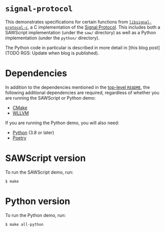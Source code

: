 # `signal-protocol`

This demonstrates specifications for certain functions from
[`libsignal-protocol-c`](https://github.com/signalapp/libsignal-protocol-c),
a C implementation of the [Signal Protocol](https://en.wikipedia.org/wiki/Signal_Protocol).
This includes both a SAWScript implementation (under the `saw/` directory) as well as a
Python implementation (under the `python/` directory).

The Python code in particular is described in more detail in
[this blog post](TODO RGS: Update when blog is published).

# Dependencies

In addition to the dependencies mentioned in the [top-level `README`](../../README.md),
the following additional dependencies are required, regardless of whether you are
running the SAWScript or Python demo:

* [CMake](https://cmake.org/)
* [WLLVM](https://github.com/travitch/whole-program-llvm)

If you are running the Python demo, you will also need:

* [Python](https://www.python.org/) (3.8 or later)
* [Poetry](https://python-poetry.org/)

# SAWScript version

To run the SAWScript demo, run:

```
$ make
```

# Python version

To run the Python demo, run:

```
$ make all-python
```
